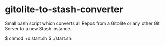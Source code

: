 # gitolite-to-stash-converter
Small bash script which converts all Repos from a Gitolite or any other Git Server to a new Stash instance.

 $ chmod +x start.sh
 $ ./start.sh
